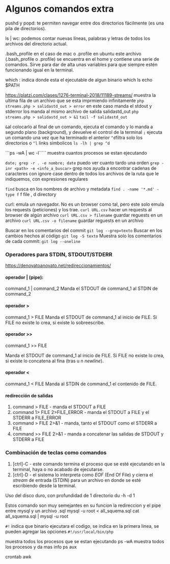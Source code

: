 # Algunos comandos extra

pushd y popd: te permiten navegar entre dos directorios fácilmente (es una pila de directorios).

ls | wc: podemos contar nuevas líneas, palabras y letras de todos los archivos del directorio actual. 

.bash_profile en el caso de mac o .profile en ubuntu este archivo (.bash_profile o .profile) se encuentra en el home y contiene una serie de comandos.
Sirve para dar de alta unas variables para que siempre estén funcionando igual en la terminal.

which : indica donde esta el ejecutable de algun binario
which ls echo $PATH

https://platzi.com/clases/1276-terminal-2018/11189-streams/
muestra la ultima fila de un archivo que se esta imprmiendo infinitamente
```php streams.php > salidastd_out > error```
en este caso manda el stdout y stderror los manda al mismo archivo de salida salidastd_out
```php streams.php > salidastd_out > &1```
```tail -f salidastd_out```

```&```al colocarlo al final de un comando, ejecuta el comando y lo manda a segundo plano (background), y devuelve el control de la terminal
```;``` ejecuta un comando una vez que ha terminado el anterior
```^d```filtra solo los directorios o ```^l``` links simbolicos
```ls -lh | grep ^d```

```ps -wA | wc -l`````
muestra cuantos procesos se estan ejecutando

```date; grep -r . -e nombre; date``` puedo ver cuanto tardo una orden
```grep -inr <path> -e <info_a_buscar>```
grep nos ayuda a encontrar cadenas de caracteres con ignore case dentro de todos los archivos de la ruta que le indiquemos, con expresiones regulares

```find``` busca en los nombres de archivo y metadata
```find . -name '*.md' -type f```   f file , d directory

curl: emula un navegador. No es un browser como tal, pero este solo emula los requests (peticiones) y los trae.
```curl URL.csv``` hacer un requests al browser de algún archivo
```curl URL.csv > filename``` guardar reguests en un archivo
```curl URL.csv -o filename``` guardar reguests en un archivo

Buscar en los comentarios del commit
```git log --grep=texto```
Buscar en los cambios hechos al código
```git log -S texto```
Muestra solo los comentarios de cada commit:
```git log --oneline```

### Operadores para STDIN, STDOUT/STDERR
https://denovatoanovato.net/redireccionamientos/

#### operador | (pipe):
command_1 | command_2
Manda el STDOUT de command_1 al STDIN de command_2
#### operador >
command_1 > FILE
Manda el STDOUT de command_1 al inicio de FILE. Si FILE no existe lo crea, si existe lo
sobreescribe.
#### operador >>
command_1 >> FILE

Manda el STDOUT de command_1 al inicio de FILE. Si FILE no existe lo crea, si existe lo
concatena al fina (tras u
n _newline_).
#### operador <
command_1 < FILE
Manda al STDIN de command_1 el contenido de FILE.
#### redirección de salidas
1. command > FILE - manda el STDOUT a FILE
1. command 1> FILE 2>FILE_ERROR - manda el STDOUT a FILE y el STDERR a
FILE_ERROR
1. command > FILE 2>&1 - manda, tanto el STDOUT como el STDERR a FILE
1. command >> FILE 2>&1 - manda a concatenar las salidas de STDOUT y STDERR a FILE
### Combinación de teclas como comandos
1. [ctrl]-C - este comando termina el proceso que se esté ejecutando en la terminal, haya o no
acabado de ejecutarse.
2. [ctrl]-D - el sistema lo interpreta como _EOF_ (End Of File) y cierra el _stream_ de entrada
(STDIN) para un archivo en donde se esté escribiendo desde la terminal.

Uso del disco duro, con profundidad de 1 directorio
du -h -d 1

Estos comando son muy semejantes en su funcion
la redireccion y el pipe entre mysql y un archivo .sql
mysql -u root < all_squema.sql
cat all_squema.sql | mysql -u root

```#!``` indica que binario ejecutara el codigo, se indica en la primera linea, se pueden agregar las opciones
```#!/usr/local/bin/php```


muestra todos los procesos que se estan ejecutando
ps -wA
muestra todos los procesos y da mas info
ps aux

crontab
awk

